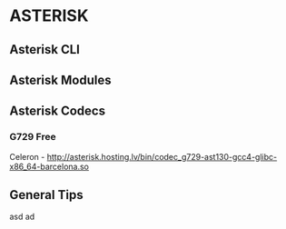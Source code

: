 # ASTERISK

## Asterisk CLI

## Asterisk Modules

## Asterisk Codecs

### G729 Free
Celeron - http://asterisk.hosting.lv/bin/codec_g729-ast130-gcc4-glibc-x86_64-barcelona.so



## General Tips

asd ad
